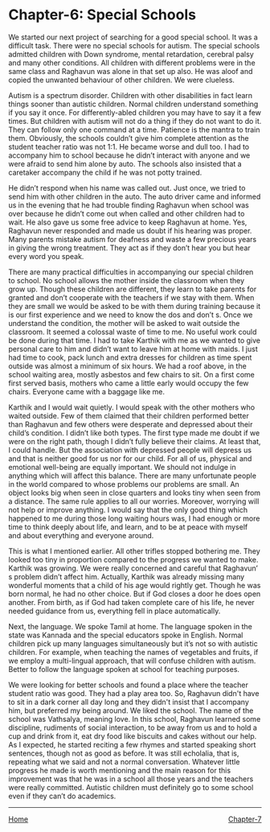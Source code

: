 # Chapter-6: Special Schools

We started our next project of searching for a good special school. It was a difficult task. There were no special schools for autism. The special schools admitted children with Down syndrome, mental retardation, cerebral palsy and many other conditions. All children with different problems were in the same class and Raghavun was alone in that set up also. He was aloof and copied the unwanted behaviour of other children. We were clueless.

Autism is a spectrum disorder. Children with other disabilities in fact learn things sooner than autistic children. Normal children understand something if you say it once. For differently-abled children you may have to say it a few times. But children with autism will not do a thing if they do not want to do it. They can follow only one command at a time. Patience is the mantra to train them. Obviously, the schools couldn’t give him complete attention as the student teacher ratio was not 1:1. He became worse and dull too. I had to accompany him to school because he didn’t interact with anyone and we were afraid to send him alone by auto. The schools also insisted that a caretaker accompany the child if he was not potty trained. 

He didn’t respond when his name was called out. Just once, we tried to send him with other children in the auto. The auto driver came and informed us in the evening that he had trouble finding Raghavun when school was over because he didn’t come out when called and other children had to wait. He also gave us some free advice to keep Raghavun at home. Yes, Raghavun never responded and made us doubt if his hearing was proper. Many parents mistake autism for deafness and waste a few precious years in giving the wrong treatment. They act as if they don’t hear you but hear every word you speak. 

There are many practical difficulties in accompanying our special children to school. No school allows the mother inside the classroom when they grow up. Though these children are different, they learn to take parents for granted and don’t cooperate with the teachers if we stay with them. When they are small we would be asked to be with them during training because it is our first experience and we need to know the dos and don’t s. Once we understand the condition, the mother will be asked to wait outside the classroom. It seemed a colossal waste of time to me. No useful work could be done during that time. I had to take Karthik with me as we wanted to give personal care to him and didn’t want to leave him at home with maids. I just had time to cook, pack lunch and extra dresses for children as time spent outside was almost a minimum of six hours. We had a roof above, in the school waiting area, mostly asbestos and few chairs to sit. On a first come first served basis, mothers who came a little early would occupy the few chairs. Everyone came with a baggage like me.

Karthik and I would wait quietly. I would speak with the other mothers who waited outside. Few of them claimed that their children performed better than Raghavun and few others were desperate and depressed about their child’s condition. I didn’t like both types. The first type made me doubt if we were on the right path, though I didn’t fully believe their claims. At least that, I could handle. But the association with depressed people will depress us and that is neither good for us nor for our child. For all of us, physical and emotional well-being are equally important. We should not indulge in anything which will affect this balance. There are many unfortunate people in the world compared to whose problems our problems are small. An object looks big when seen in close quarters and looks tiny when seen from a distance. The same rule applies to all our worries. Moreover, worrying will not help or improve anything. I would say that the only good thing which happened to me during those long waiting hours was, I had enough or more time to think deeply about life, and learn, and to be at peace with myself and about everything and everyone around. 

This is what I mentioned earlier. All other trifles stopped bothering me. They looked too tiny in proportion compared to the progress we wanted to make. Karthik was growing. We were really concerned and careful that Raghavun’ s problem didn’t affect him. Actually, Karthik was already missing many wonderful moments that a child of his age would rightly get. Though he was born normal, he had no other choice. But if God closes a door he does open another. From birth, as if God had taken complete care of his life, he never needed guidance from us, everything fell in place automatically.

Next, the language. We spoke Tamil at home. The language spoken in the state was Kannada and the special educators spoke in English. Normal children pick up many languages simultaneously but it’s not so with autistic children. For example, when teaching the names of vegetables and fruits, if we employ a multi-lingual approach, that will confuse children with autism. Better to follow the language spoken at school for teaching purposes. 

We were looking for better schools and found a place where the teacher student ratio was good. They had a play area too. So, Raghavun didn't have to sit in a dark corner all day long and they didn't insist that I  accompany him, but preferred my being around. We liked the school. The name of the school was Vathsalya, meaning love. In this school, Raghavun learned some discipline, rudiments of social interaction, to be away from us and to hold a cup and drink from it, eat dry food like biscuits and cakes without our help. As I expected, he started reciting a few rhymes and started speaking short sentences, though not as good as before. It was still echolalia, that is, repeating what we said and not a normal conversation. Whatever little progress he made is worth mentioning and the main reason for this improvement was that he was in a school all those years and the teachers were really committed. Autistic children must definitely go to some school even if they can’t do academics.

<hr>
<span style="display:flex; justify-content: space-between;">
	<a href="index.html">Home</a> <a href="Chapter_7.html">Chapter-7</a> </span> 